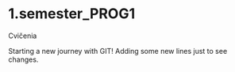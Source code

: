 # 1.semester_PROG1
Cvičenia

Starting a new journey with GIT!
Adding some new lines just to see changes.
